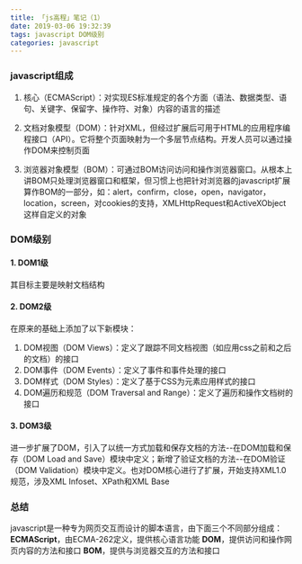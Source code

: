 ```yaml
---
title: 「js高程」笔记（1）
date: 2019-03-06 19:32:39
tags: javascript DOM级别
categories: javascript 
---
```


### javascript组成
1. 核心（ECMAScript）：对实现ES标准规定的各个方面（语法、数据类型、语句、关键字、保留字、操作符、对象）内容的语言的描述

2. 文档对象模型（DOM）：针对XML，但经过扩展后可用于HTML的应用程序编程接口（API）。它将整个页面映射为一个多层节点结构。开发人员可以通过操作DOM来控制页面

3. 浏览器对象模型（BOM）：可通过BOM访问访问和操作浏览器窗口。从根本上讲BOM只处理浏览器窗口和框架，但习惯上也把针对浏览器的javascript扩展算作BOM的一部分，如：alert，confirm，close，open，navigator，location，screen，对cookies的支持，XMLHttpRequest和ActiveXObject这样自定义的对象

### DOM级别
#### 1. DOM1级
其目标主要是映射文档结构

#### 2. DOM2级
在原来的基础上添加了以下新模块：
1. DOM视图（DOM Views）：定义了跟踪不同文档视图（如应用css之前和之后的文档）的接口
2. DOM事件（DOM Events）：定义了事件和事件处理的接口
3. DOM样式（DOM Styles）：定义了基于CSS为元素应用样式的接口
4. DOM遍历和规范（DOM Traversal and Range）：定义了遍历和操作文档树的接口

#### 3. DOM3级
进一步扩展了DOM，引入了以统一方式加载和保存文档的方法--在DOM加载和保存（DOM Load and Save）模块中定义；新增了验证文档的方法--在DOM验证（DOM Validation）模块中定义。也对DOM核心进行了扩展，开始支持XML1.0规范，涉及XML Infoset、XPath和XML Base

### 总结
javascript是一种专为网页交互而设计的脚本语言，由下面三个不同部分组成：
**ECMAScript**，由ECMA-262定义，提供核心语言功能
**DOM**，提供访问和操作网页内容的方法和接口
**BOM**，提供与浏览器交互的方法和接口
